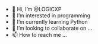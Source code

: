 - 👋 Hi, I’m @LOGICXP
- 👀 I’m interested in programming 
- 🌱 I’m currently learning Python
- 💞️ I’m looking to collaborate on ...
- 📫 How to reach me ...

<!---
LOGICXP/LOGICXP is a ✨ special ✨ repository because its `README.md` (this file) appears on your GitHub profile.
You can click the Preview link to take a look at your changes.
--->

